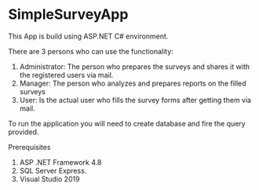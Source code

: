 # SimpleSurveyApp
This App is build using ASP.NET C# environment.

There are 3 persons who can use the functionality:

1. Administrator: The person who prepares the surveys and shares it with the registered users via mail.
2. Manager: The person who analyzes and prepares reports on the filled surveys 
3. User: Is the actual  user who fills the survey forms after getting them via mail. 

To run the application you will need to create database and fire the query provided.


Prerequisites
1. ASP .NET Framework 4.8
2. SQL Server Express.
3. Visual Studio 2019
